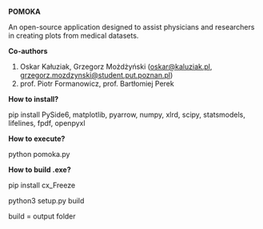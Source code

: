 **POMOKA**


An open-source application designed to assist physicians and researchers in creating plots from medical datasets.

**Co-authors**
1. Oskar Kałuziak, Grzegorz Możdżyński (oskar@kaluziak.pl, grzegorz.mozdzynski@student.put.poznan.pl)
2. prof. Piotr Formanowicz, prof. Bartłomiej Perek

**How to install?**

pip install PySide6, matplotlib, pyarrow, numpy, xlrd, scipy, statsmodels, lifelines, fpdf, openpyxl

**How to execute?**

python pomoka.py

**How to build .exe?**

pip install cx_Freeze

python3 setup.py build 

build = output folder
